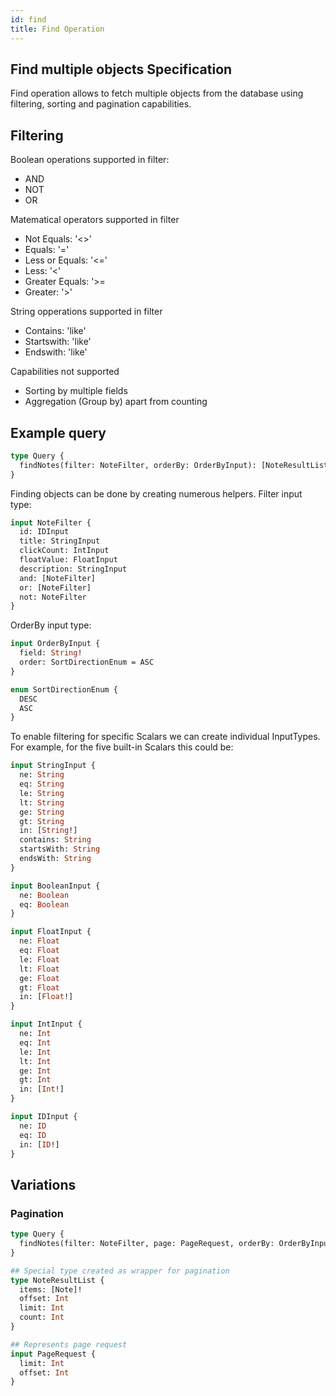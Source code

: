```yaml
---
id: find
title: Find Operation
---
```


## Find multiple objects Specification

Find operation allows to fetch multiple objects from the database using filtering, sorting and pagination capabilities.

## Filtering

Boolean operations supported in filter:
- AND
- NOT
- OR

Matematical operators supported in filter
- Not Equals: '&#60;&#62;'
- Equals: '='
- Less or Equals: '<='
- Less: '<'
- Greater Equals: '>=
- Greater: '>'


String opperations supported in filter

- Contains: 'like'
- Startswith: 'like'
- Endswith: 'like'


Capabilities not supported

- Sorting by multiple fields
- Aggregation (Group by) apart from counting 

## Example query

```graphql
type Query {
  findNotes(filter: NoteFilter, orderBy: OrderByInput): [NoteResultList]!
}
```

Finding objects can be done by creating numerous helpers.
Filter input type:

```graphql
input NoteFilter {
  id: IDInput
  title: StringInput
  clickCount: IntInput
  floatValue: FloatInput
  description: StringInput
  and: [NoteFilter]
  or: [NoteFilter]
  not: NoteFilter
}
```

OrderBy input type:
```graphql
input OrderByInput {
  field: String!
  order: SortDirectionEnum = ASC
}

enum SortDirectionEnum {
  DESC
  ASC
}
```

To enable filtering for specific Scalars we can create individual InputTypes.
For example, for the five built-in Scalars this could be:

```graphql
input StringInput {
  ne: String
  eq: String
  le: String
  lt: String
  ge: String
  gt: String
  in: [String!]
  contains: String
  startsWith: String
  endsWith: String
}

input BooleanInput {
  ne: Boolean
  eq: Boolean
}

input FloatInput {
  ne: Float
  eq: Float
  le: Float
  lt: Float
  ge: Float
  gt: Float
  in: [Float!]
}

input IntInput {
  ne: Int
  eq: Int
  le: Int
  lt: Int
  ge: Int
  gt: Int
  in: [Int!]
}

input IDInput {
  ne: ID
  eq: ID
  in: [ID!]
}
```

## Variations

### Pagination

```graphql
type Query {
  findNotes(filter: NoteFilter, page: PageRequest, orderBy: OrderByInput): NoteResultList!
}

## Special type created as wrapper for pagination
type NoteResultList {
  items: [Note]!
  offset: Int
  limit: Int
  count: Int
}

## Represents page request
input PageRequest {
  limit: Int
  offset: Int
}
```
